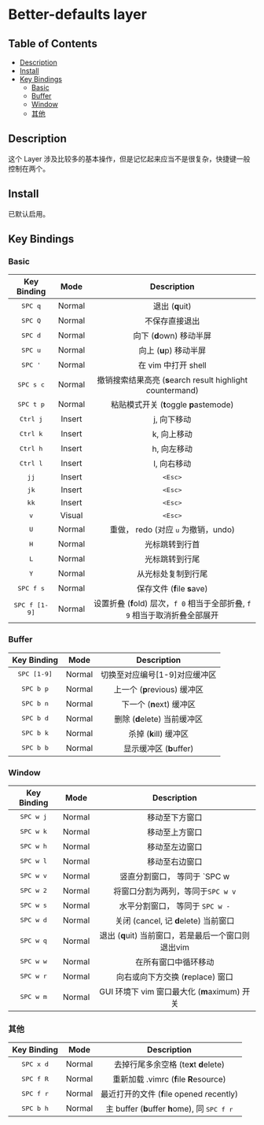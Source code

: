 # Better-defaults layer

## Table of Contents

<!-- vim-markdown-toc GFM -->
* [Description](#description)
* [Install](#install)
* [Key Bindings](#key-bindings)
    * [Basic](#basic)
    * [Buffer](#buffer)
    * [Window](#window)
    * [其他](#其他)

<!-- vim-markdown-toc -->

## Description

这个 Layer 涉及比较多的基本操作，但是记忆起来应当不是很复杂，快捷键一般控制在两个。

## Install

已默认启用。

## Key Bindings

### Basic

Key Binding            | Mode   | Description
:---:                  | :---:  | :---:
<kbd>SPC q</kbd>       | Normal | 退出 (**q**uit)
<kbd>SPC Q</kbd>       | Normal | 不保存直接退出
<kbd>SPC d</kbd>       | Normal | 向下 (**d**own) 移动半屏
<kbd>SPC u</kbd>       | Normal | 向上 (**u**p) 移动半屏
<kbd>SPC '</kbd>       | Normal | 在 vim 中打开 shell
<kbd>SPC s c</kbd>     | Normal | 撤销搜索结果高亮 (**s**earch result highlight *c*ountermand)
<kbd>SPC t p</kbd>     | Normal | 粘贴模式开关 (**t**oggle **p**astemode)
<kbd>Ctrl j</kbd>      | Insert | j, 向下移动
<kbd>Ctrl k</kbd>      | Insert | k, 向上移动
<kbd>Ctrl h</kbd>      | Insert | h, 向左移动
<kbd>Ctrl l</kbd>      | Insert | l, 向右移动
<kbd>jj</kbd>          | Insert | <kbd>\<Esc></kbd>
<kbd>jk</kbd>          | Insert | <kbd>\<Esc></kbd>
<kbd>kk</kbd>          | Insert | <kbd>\<Esc></kbd>
<kbd>v</kbd>           | Visual | <kbd>\<Esc></kbd>
<kbd>U</kbd>           | Normal | 重做， redo (对应 <kbd>u</kbd> 为撤销，undo)
<kbd>H</kbd>           | Normal | 光标跳转到行首
<kbd>L</kbd>           | Normal | 光标跳转到行尾
<kbd>Y</kbd>           | Normal | 从光标处复制到行尾
<kbd>SPC f s</kbd>     | Normal | 保存文件 (**f**ile **s**ave)
<kbd>SPC f [1-9]</kbd> | Normal | 设置折叠 (**f**old) 层次，`f 0` 相当于全部折叠, `f 9` 相当于取消折叠全部展开

### Buffer

Key Binding          | Mode   | Description
:---:                | :---:  | :---:
<kbd>SPC [1-9]</kbd> | Normal | 切换至对应编号[1-9]对应缓冲区
<kbd>SPC b p</kbd>   | Normal | 上一个 (**p**revious) 缓冲区
<kbd>SPC b n</kbd>   | Normal | 下一个 (**n**ext) 缓冲区
<kbd>SPC b d</kbd>   | Normal | 删除 (**d**elete) 当前缓冲区
<kbd>SPC b k</kbd>   | Normal | 杀掉 (**k**ill) 缓冲区
<kbd>SPC b b</kbd>   | Normal | 显示缓冲区 (**b**uffer)

### Window

Key Binding        | Mode   | Description
:---:              | :---:  | :---:
<kbd>SPC w j</kbd> | Normal | 移动至下方窗口
<kbd>SPC w k</kbd> | Normal | 移动至上方窗口
<kbd>SPC w h</kbd> | Normal | 移动至左边窗口
<kbd>SPC w l</kbd> | Normal | 移动至右边窗口
<kbd>SPC w v</kbd> | Normal | 竖直分割窗口， 等同于 `SPC w |`
<kbd>SPC w 2</kbd> | Normal | 将窗口分割为两列，等同于`SPC w v`
<kbd>SPC w s</kbd> | Normal | 水平分割窗口， 等同于 `SPC w -`
<kbd>SPC w d</kbd> | Normal | 关闭 (cancel, 记 **d**elete) 当前窗口
<kbd>SPC w q</kbd> | Normal | 退出 (**q**uit) 当前窗口，若是最后一个窗口则退出vim
<kbd>SPC w w</kbd> | Normal | 在所有窗口中循环移动
<kbd>SPC w r</kbd> | Normal | 向右或向下方交换 (**r**eplace) 窗口
<kbd>SPC w m</kbd> | Normal | GUI 环境下 vim 窗口最大化 (**m**aximum) 开关

### 其他

Key Binding        | Mode   | Description
:---:              | :---:  | :---:
<kbd>SPC x d</kbd> | Normal | 去掉行尾多余空格 (te**x**t **d**elete)
<kbd>SPC f R</kbd> | Normal | 重新加载 .vimrc (**f**ile **R**esource)
<kbd>SPC f r</kbd> | Normal | 最近打开的文件 (**f**ile opened *r*ecently)
<kbd>SPC b h</kbd> | Normal | 主 buffer (**b**uffer **h**ome), 同 <kbd>SPC f r</kbd>
